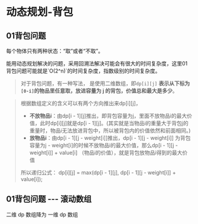 # 动态规划-背包

## 01背包问题

每个物体只有两种状态：“取”或者“不取”。

能用动态规划解决的问题，采用回溯法解决可能会有很大的时间复杂度，这里01背包问题可能就是\`O\(2^n\)\`的时间复杂度，指数级别的时间复杂度。

> 对于背包问题，有一种写法， 是使用二维数组，即`dp[i][j]` **表示从下标为`[0-i]`的物品里任意取，放进容量为 j 的背包，价值总和最大是多少**。

> 根据数组定义的含义可以有两个方向推出来dp\[i\]\[j\]，
>
> * **不放物品i**：由dp\[i - 1\]\[j\]推出，即背包容量为j，里面不放物品i的最大价值，此时dp\[i\]\[j\]就是dp\[i - 1\]\[j\]。\(其实就是当物品i的重量大于背包j的重量时，物品i无法放进背包中，所以被背包内的价值依然和前面相同。\)
> * **放物品i**：由dp\[i - 1\]\[j - weight\[i\]\]推出，dp\[i - 1\]\[j - weight\[i\]\] 为背包容量为j - weight\[i\]的时候不放物品i的最大价值，那么dp\[i - 1\]\[j - weight\[i\]\] + value\[i\] （物品i的价值），就是背包放物品i得到的最大价值
>
> 所以递归公式： dp\[i\]\[j\] = max\(dp\[i - 1\]\[j\], dp\[i - 1\]\[j - weight\[i\]\] + value\[i\]\);

## 01背包问题 --- 滚动数组

二维 dp 数组降为 一维 dp 数组







